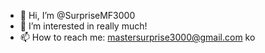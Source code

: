 - 👋 Hi, I’m @SurpriseMF3000
- 👀 I’m interested in really much!
- 📫 How to reach me: mastersurprise3000@gmail.com
ko
